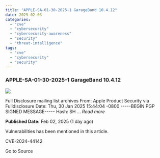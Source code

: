 ```yaml
---
title: "APPLE-SA-01-30-2025-1 GarageBand 10.4.12"
date: 2025-02-03
categories: 
  - "cve"
  - "cybersecurity"
  - "cybersecurity-awareness"
  - "security"
  - "threat-intelligence"
tags: 
  - "cve"
  - "cybersecurity"
  - "security"
---
```


### APPLE-SA-01-30-2025-1 GarageBand 10.4.12

![](https://upload.cvefeed.io/news/27437/thumbnail.jpg)

Full Disclosure mailing list archives From: Apple Product Security via Fulldisclosure Date: Thu, 30 Jan 2025 15:44:04 -0800 -----BEGIN PGP SIGNED MESSAGE----- Hash: SH ... _Read more_

**Published Date:** Feb 02, 2025 (1 day ago)

Vulnerabilities has been mentioned in this article.

CVE-2024-44142

Go to Source
